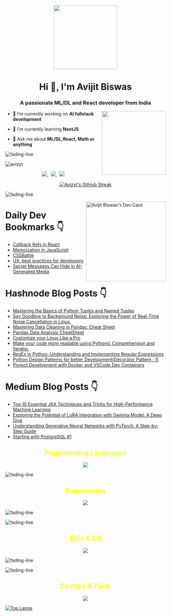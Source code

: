 <div align="center">
<img src="https://github.com/avizyt/avizyt/assets/71291040/cf488984-c55e-43fe-a8b6-5ef119902abe" width=200>
</div>

<h1 align="center">Hi 👋, I'm Avijit Biswas </h1>

<h3 align="center">A passionate ML/DL and React developer from India </h3>
<img align='right' src="https://user-images.githubusercontent.com/74038190/216120974-24a76b31-7f39-41f1-a38f-b3c1377cc612.png" width=200>

-   🔭 I’m currently working on **AI fullstack development**

-   🌱 I’m currently learning **NextJS**

-   💬 Ask me about **ML/DL,React, Math or anything**

![fading-line](https://github.com/avizyt/avizyt/assets/71291040/3e08e2e7-adaa-464f-a72c-fe051ce3950e)

<p align="left"> <img src="https://komarev.com/ghpvc/?username=avizyt&label=Profile%20views&color=0e75b6&style=flat" alt="avizyt" /> </p>

<p align='center'>
 
  <a href="mailto:biswas.avijit23@gmail.com">
  <img src="https://img.shields.io/badge/Gmail-D14836?style=for-the-badge&logo=gmail&logoColor=white">
  </a>&nbsp
  
  <a href="https://www.linkedin.com/in/avijit-biswas-869343155/">
  <img src="https://img.shields.io/badge/LinkedIn-0077B5?style=for-the-badge&logo=linkedin&logoColor=white">
  </a>&nbsp
  
  <a href="https://twitter.com/avizyt">
    <img src="https://img.shields.io/badge/Twitter-1DA1F2?style=for-the-badge&logo=twitter&logoColor=white">
  </a>
  </p>

<div align="center">

[![Avizyt's GitHub Streak](https://github-readme-streak-stats.herokuapp.com/?user=avizyt&theme=dark)](https://git.io/streak-stats)

</div>

![fading-line](https://github.com/avizyt/avizyt/assets/71291040/3e08e2e7-adaa-464f-a72c-fe051ce3950e)

<a href="https://app.daily.dev/avijitdev"><img align="right" src="https://api.daily.dev/devcards/83f0d19e6d2847679d0560f505af81ad.png?r=omu" width="250" alt="Avijit Biswas's Dev Card"/></a>

# Daily Dev Bookmarks 👇️

<!-- daily.dev BOOKMARKS:START -->
- [Callback Refs in React](https://app.daily.dev/posts/paS1X7rMM?utm_source=rss&utm_medium=bookmarks&utm_campaign=oOXHiDO8fIbVQf7JvjBA7)
- [Memoization in JavaScript](https://app.daily.dev/posts/VDQnUJMR1?utm_source=rss&utm_medium=bookmarks&utm_campaign=oOXHiDO8fIbVQf7JvjBA7)
- [CSSBattle](https://app.daily.dev/posts/qHnvnSfKx?utm_source=rss&utm_medium=bookmarks&utm_campaign=oOXHiDO8fIbVQf7JvjBA7)
- [UX: best practices for developers](https://app.daily.dev/posts/HQAYFexED?utm_source=rss&utm_medium=bookmarks&utm_campaign=oOXHiDO8fIbVQf7JvjBA7)
- [Secret Messages Can Hide in AI-Generated Media](https://app.daily.dev/posts/mzna7jnL8?utm_source=rss&utm_medium=bookmarks&utm_campaign=oOXHiDO8fIbVQf7JvjBA7)
<!-- daily.dev BOOKMARKS:END -->

# Hashnode Blog Posts 👇

<!-- HASHNODE_BLOG:START -->
- [Mastering the Basics of Python Tuples and Named Tuples](avizyt.hashnode.dev/mastering-the-basics-of-python-tuples-and-named-tuples)
- [Say Goodbye to Background Noise: Exploring the Power of Real-Time Noise Cancellation in Linux.](avizyt.hashnode.dev/say-goodbye-to-background-noise-exploring-the-power-of-real-time-noise-cancellation-in-linux)
- [Mastering Data Cleaning in Pandas: Cheat Sheet](avizyt.hashnode.dev/mastering-data-cleaning-in-pandas-cheat-sheet)
- [Pandas Data Analysis CheatSheet](avizyt.hashnode.dev/pandas-data-analysis-cheatsheet)
- [Customize your Linux Like a Pro](avizyt.hashnode.dev/customize-your-linux-like-a-pro)
- [Make your code more readable using Pythonic Comprehension and Iterator.](avizyt.hashnode.dev/make-your-code-more-readable-using-pythonic-comprehension-and-iterator)
- [RegEx in Python: Understanding and Implementing Regular Expressions](avizyt.hashnode.dev/regex-in-python-understanding-and-implementing-regular-expressions)
- [Python Design Patterns for better Development(Decorator Pattern : 1)](avizyt.hashnode.dev/python-design-patterns-for-better-developmentdecorator-pattern-1)
- [Project Development with Docker and VSCode Dev Containers](avizyt.hashnode.dev/project-development-with-docker-and-vscode-dev-containers)
<!-- HASHNODE_BLOG:END -->

# Medium Blog Posts 👇️

<!-- BLOG-POST-LIST:START -->
- [Top 10 Essential JAX Techniques and Tricks for High-Performance Machine Learning](https://medium.com/@Avizyt/top-10-essential-jax-techniques-and-tricks-for-high-performance-machine-learning-0a0f6c9d18cc?source=rss-528acc23acc5------2)
- [Exploring the Potential of LoRA Integration with Gemma Model: A Deep Dive](https://medium.com/@Avizyt/exploring-the-potential-of-lora-integration-with-gemma-model-a-deep-dive-8ac729256e86?source=rss-528acc23acc5------2)
- [Understanding Generative Neural Networks with PyTorch: A Step-by-Step Guide](https://medium.com/@Avizyt/understanding-generative-neural-networks-with-pytorch-a-step-by-step-guide-164a314062e6?source=rss-528acc23acc5------2)
- [Starting with PostgreSQL #1](https://medium.com/@Avizyt/starting-with-postgresql-1-f416064cd12e?source=rss-528acc23acc5------2)
<!-- BLOG-POST-LIST:END -->


<h2 align="center" style="color:yellow">Programming Languages</h2>

<p align="center">
  <a href="https://skillicons.dev">
    <img src="https://skillicons.dev/icons?i=python,cpp,java,js,html,css,ts,tailwind,md&perline=3" />
  </a>
</p>

![fading-line](https://github.com/avizyt/avizyt/assets/71291040/3e08e2e7-adaa-464f-a72c-fe051ce3950e)

<h2 align="center" style="color:yellow">Frameworks</h2>
<p align="center">
  <a href="https://skillicons.dev">
    <img src="https://skillicons.dev/icons?i=react,nextjs,vite,vercel,pytorch,tensorflow,flask&perline=3" />
  </a>
</p>

![fading-line](https://github.com/avizyt/avizyt/assets/71291040/3e08e2e7-adaa-464f-a72c-fe051ce3950e)

![fading-line](https://github.com/avizyt/avizyt/assets/71291040/3e08e2e7-adaa-464f-a72c-fe051ce3950e)

<h2 align="center" style="color:yellow">IDEs & DB</h2>
<p align="center">
  <a href="https://skillicons.dev">
    <img src="https://skillicons.dev/icons?i=vscode,neovim,idea,mysql,postgres,mongo&perline=3" />
  </a>
</p

![fading-line](https://github.com/avizyt/avizyt/assets/71291040/3e08e2e7-adaa-464f-a72c-fe051ce3950e)

![fading-line](https://github.com/avizyt/avizyt/assets/71291040/3e08e2e7-adaa-464f-a72c-fe051ce3950e)

<h2 align="center" style="color:yellow">DevOps & Tools</h2>
<p align="center">
  <a href="https://skillicons.dev">
    <img src="https://skillicons.dev/icons?i=github,git,docker,kubernetes,bash,figma&perline=3" />
  </a>
</p

[![Top Langs](https://github-readme-stats.vercel.app/api/top-langs/?username=avizyt&theme=radical&layout=compact)](https://github.com/avizyt/github-readme-stats)
